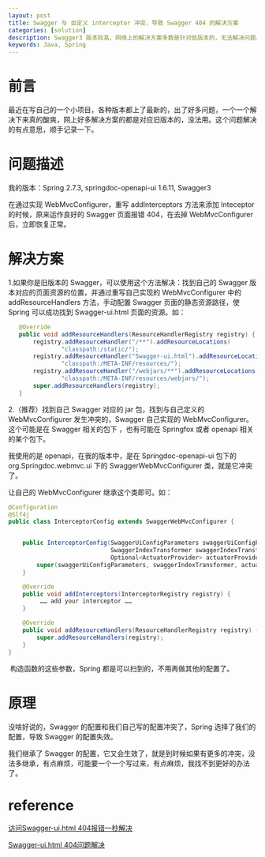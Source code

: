 ```yaml
---
layout: post
title: Swagger 与 自定义 interceptor 冲突，导致 Swagger 404 的解决方案
categories: [solution]
description: Swagger3 版本较高，网络上的解决方案多数是针对低版本的，无法解决问题。在不想降版本的情况下，该如何解决这个问题呢？
keywords: Java, Spring
---
```


# 前言

最近在写自己的一个小项目，各种版本都上了最新的，出了好多问题，一个一个解决下来真的酸爽，网上好多解决方案的都是对应旧版本的，没法用。这个问题解决的有点意思，顺手记录一下。

# 问题描述

我的版本：Spring 2.7.3, springdoc-openapi-ui 1.6.11, Swagger3

在通过实现 WebMvcConfigurer，重写 addInterceptors 方法来添加 Inteceptor 的时候，原来运作良好的 Swagger 页面报错 404，在去掉 WebMvcConfigurer 后，立即恢复正常。

# 解决方案

1.如果你是旧版本的 Swagger，可以使用这个方法解决：找到自己的 Swagger 版本对应的页面资源的位置，并通过重写自己实现的 WebMvcConfigurer 中的 addResourceHandlers 方法，手动配置 Swagger 页面的静态资源路径，使 Spring 可以成功找到 Swagger-ui.html 页面的资源。如：

```java
   @Override
   public void addResourceHandlers(ResourceHandlerRegistry registry) {
       registry.addResourceHandler("/**").addResourceLocations(
               "classpath:/static/");
       registry.addResourceHandler("Swagger-ui.html").addResourceLocations(
               "classpath:/META-INF/resources/");
       registry.addResourceHandler("/webjars/**").addResourceLocations(
               "classpath:/META-INF/resources/webjars/");
       super.addResourceHandlers(registry);
   }
```
2.（推荐）找到自己 Swagger 对应的 jar 包，找到与自己定义的 WebMvcConfigurer 发生冲突的，Swagger 自己实现的 WebMvcConfigurer。这个可能是在 Swagger 相关的包下 ，也有可能在 Springfox 或者 openapi 相关的某个包下。

   我使用的是 openapi，在我的版本中，是在 Springdoc-openapi-ui 包下的 org.Springdoc.webmvc.ui 下的 SwaggerWebMvcConfigurer 类，就是它冲突了。

   让自己的 WebMvcConfigurer 继承这个类即可。如：

```java
@Configuration
@Slf4j
public class InterceptorConfig extends SwaggerWebMvcConfigurer {


    public InterceptorConfig(SwaggerUiConfigParameters swaggerUiConfigParameters,
                             SwaggerIndexTransformer swaggerIndexTransformer,
                             Optional<ActuatorProvider> actuatorProvider) {
        super(swaggerUiConfigParameters, swaggerIndexTransformer, actuatorProvider);
    }

    @Override
    public void addInterceptors(InterceptorRegistry registry) {
         …… add your interceptor ……
    }

    @Override
    public void addResourceHandlers(ResourceHandlerRegistry registry) {
        super.addResourceHandlers(registry);
    }
}
```

​	构造函数的这些参数，Spring 都是可以扫到的，不用再做其他的配置了。

# 原理

没啥好说的，Swagger 的配置和我们自己写的配置冲突了，Spring 选择了我们的配置，导致 Swagger 的配置失效。

我们继承了 Swagger 的配置，它又会生效了，就是到时候如果有更多的冲突，没法多继承，有点麻烦，可能要一个一个写过来，有点麻烦，我找不到更好的办法了。

# reference

[访问Swagger-ui.html 404报错一秒解决](https://blog.csdn.net/qq_41359998/article/details/124008437)

[Swagger-ui.html 404问题解决](https://dev-tang.com/post/2020/01/Swagger-ui-404.html)